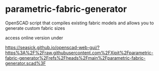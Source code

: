 # parametric-fabric-generator
OpenSCAD script that compiles existing fabric models and allows you to generate custom fabric sizes

access online version under

https://seasick.github.io/openscad-web-gui/?https%3A%2F%2Fraw.githubusercontent.com%2FXipit%2Fparametric-fabric-generator%2Frefs%2Fheads%2Fmain%2Fparametric-fabric-generator.scad%3F